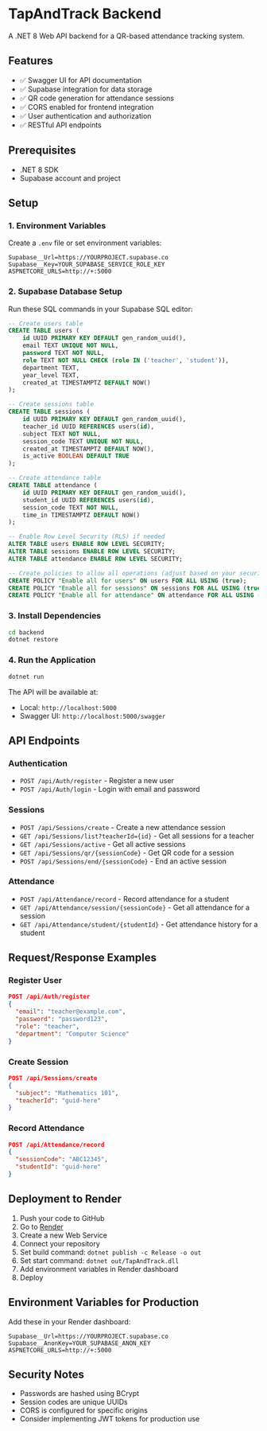 # TapAndTrack Backend

A .NET 8 Web API backend for a QR-based attendance tracking system.

## Features

- ✅ Swagger UI for API documentation
- ✅ Supabase integration for data storage
- ✅ QR code generation for attendance sessions
- ✅ CORS enabled for frontend integration
- ✅ User authentication and authorization
- ✅ RESTful API endpoints

## Prerequisites

- .NET 8 SDK
- Supabase account and project

## Setup

### 1. Environment Variables

Create a `.env` file or set environment variables:

```env
Supabase__Url=https://YOURPROJECT.supabase.co
Supabase__Key=YOUR_SUPABASE_SERVICE_ROLE_KEY
ASPNETCORE_URLS=http://+:5000
```

### 2. Supabase Database Setup

Run these SQL commands in your Supabase SQL editor:

```sql
-- Create users table
CREATE TABLE users (
    id UUID PRIMARY KEY DEFAULT gen_random_uuid(),
    email TEXT UNIQUE NOT NULL,
    password TEXT NOT NULL,
    role TEXT NOT NULL CHECK (role IN ('teacher', 'student')),
    department TEXT,
    year_level TEXT,
    created_at TIMESTAMPTZ DEFAULT NOW()
);

-- Create sessions table
CREATE TABLE sessions (
    id UUID PRIMARY KEY DEFAULT gen_random_uuid(),
    teacher_id UUID REFERENCES users(id),
    subject TEXT NOT NULL,
    session_code TEXT UNIQUE NOT NULL,
    created_at TIMESTAMPTZ DEFAULT NOW(),
    is_active BOOLEAN DEFAULT TRUE
);

-- Create attendance table
CREATE TABLE attendance (
    id UUID PRIMARY KEY DEFAULT gen_random_uuid(),
    student_id UUID REFERENCES users(id),
    session_code TEXT NOT NULL,
    time_in TIMESTAMPTZ DEFAULT NOW()
);

-- Enable Row Level Security (RLS) if needed
ALTER TABLE users ENABLE ROW LEVEL SECURITY;
ALTER TABLE sessions ENABLE ROW LEVEL SECURITY;
ALTER TABLE attendance ENABLE ROW LEVEL SECURITY;

-- Create policies to allow all operations (adjust based on your security needs)
CREATE POLICY "Enable all for users" ON users FOR ALL USING (true);
CREATE POLICY "Enable all for sessions" ON sessions FOR ALL USING (true);
CREATE POLICY "Enable all for attendance" ON attendance FOR ALL USING (true);
```

### 3. Install Dependencies

```bash
cd backend
dotnet restore
```

### 4. Run the Application

```bash
dotnet run
```

The API will be available at:
- Local: `http://localhost:5000`
- Swagger UI: `http://localhost:5000/swagger`

## API Endpoints

### Authentication

- `POST /api/Auth/register` - Register a new user
- `POST /api/Auth/login` - Login with email and password

### Sessions

- `POST /api/Sessions/create` - Create a new attendance session
- `GET /api/Sessions/list?teacherId={id}` - Get all sessions for a teacher
- `GET /api/Sessions/active` - Get all active sessions
- `GET /api/Sessions/qr/{sessionCode}` - Get QR code for a session
- `POST /api/Sessions/end/{sessionCode}` - End an active session

### Attendance

- `POST /api/Attendance/record` - Record attendance for a student
- `GET /api/Attendance/session/{sessionCode}` - Get all attendance for a session
- `GET /api/Attendance/student/{studentId}` - Get attendance history for a student

## Request/Response Examples

### Register User

```json
POST /api/Auth/register
{
  "email": "teacher@example.com",
  "password": "password123",
  "role": "teacher",
  "department": "Computer Science"
}
```

### Create Session

```json
POST /api/Sessions/create
{
  "subject": "Mathematics 101",
  "teacherId": "guid-here"
}
```

### Record Attendance

```json
POST /api/Attendance/record
{
  "sessionCode": "ABC12345",
  "studentId": "guid-here"
}
```

## Deployment to Render

1. Push your code to GitHub
2. Go to [Render](https://render.com)
3. Create a new Web Service
4. Connect your repository
5. Set build command: `dotnet publish -c Release -o out`
6. Set start command: `dotnet out/TapAndTrack.dll`
7. Add environment variables in Render dashboard
8. Deploy

## Environment Variables for Production

Add these in your Render dashboard:

```
Supabase__Url=https://YOURPROJECT.supabase.co
Supabase__AnonKey=YOUR_SUPABASE_ANON_KEY
ASPNETCORE_URLS=http://+:5000
```

## Security Notes

- Passwords are hashed using BCrypt
- Session codes are unique UUIDs
- CORS is configured for specific origins
- Consider implementing JWT tokens for production use
